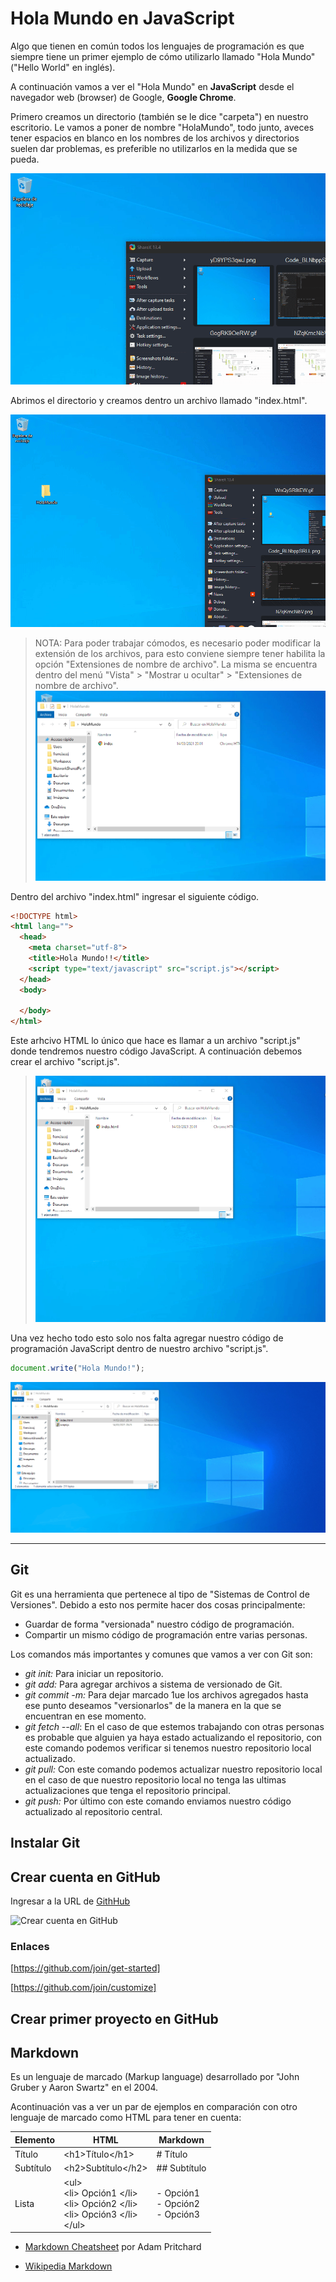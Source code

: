 # Hola Mundo en JavaScript

Algo que tienen en común todos los lenguajes de programación es que siempre tiene un primer ejemplo de cómo utilizarlo llamado "Hola Mundo" ("Hello World" en inglés).

A continuación vamos a ver el "Hola Mundo" en **JavaScript** desde el navegador web (browser) de Google, **Google Chrome**.

Primero creamos un directorio (también se le dice "carpeta") en nuestro escritorio. Le vamos a poner de nombre "HolaMundo", todo junto, aveces tener espacios en blanco en los nombres de los archivos y directorios suelen dar problemas, es preferible no utilizarlos en la medida que se pueda.

![Crear Direcotorio](./libs/CreaDirectorioHolaMundo.gif "Crear Direcotorio")

Abrimos el directorio y creamos dentro un archivo llamado "index.html".

![Crear Archivo Index](./libs/crearIndex.gif "Crear Archivo Index")

> NOTA: Para poder trabajar cómodos, es necesario poder modificar la extensión de los archivos, para esto conviene siempre tener habilita la opción "Extensiones de nombre de archivo". La misma se encuentra dentro del menú "Vista" > "Mostrar u ocultar" > "Extensiones de nombre de archivo".
> ![Mostrar extensiones](./libs/mostrarExtensiones.gif "Mostrar extensiones")

Dentro del archivo "index.html" ingresar el siguiente código.

```HTML
<!DOCTYPE html>
<html lang="">
  <head>
    <meta charset="utf-8">
    <title>Hola Mundo!!</title>
    <script type="text/javascript" src="script.js"></script>
  </head>
  <body>
    
  </body>
</html>
```

Este arhcivo HTML lo único que hace es llamar a un archivo "script.js" donde tendremos nuestro código JavaScript. A continuación debemos crear el archivo "script.js".

> ![Llamamos a script.js desde index.html](./libs/llamamosJavaScript.gif "Llamamos a script.js desde index.html")

Una vez hecho todo esto solo nos falta agregar nuestro código de programación JavaScript dentro de nuestro archivo "script.js".

```JavaScript
document.write("Hola Mundo!");
```

![Ejecutamos Hola Mundo](./libs/ejecutamosHolaMundo.gif "Ejecutamos Hola Mundo")

---

## Git

Git es una herramienta que pertenece al tipo de "Sistemas de Control de Versiones". Debido a esto nos permite hacer dos cosas principalmente:

- Guardar de forma "versionada" nuestro código de programación.
- Compartir un mismo código de programación entre varias personas.

Los comandos más importantes y comunes que vamos a ver con Git son:

- *git init:* Para iniciar un repositorio.
- *git add:* Para agregar archivos a sistema de versionado de Git.
- *git commit -m:* Para dejar marcado 1ue los archivos agregados hasta ese punto deseamos "versionarlos" de la manera en la que se encuentran en ese momento.
- *git fetch --all*: En el caso de que estemos trabajando con otras personas es probable que alguien ya haya estado actualizando el repositorio, con este comando podemos verificar si tenemos nuestro repositorio local actualizado.
- *git pull:* Con este comando podemos actualizar nuestro repositorio local en el caso de que nuestro repositorio local no tenga las ultimas actualizaciones que tenga el repositorio principal.
- *git push:* Por último con este comando enviamos nuestro código actualizado al repositorio central.

## Instalar Git



## Crear cuenta en GitHub

Ingresar a la URL de [GithHub](https://github.com/ "github.com")

![Crear cuenta en GitHub](./libs/github-account.gif "Crear cuenta en GitHub")

### Enlaces

[https://github.com/join/get-started]

[https://github.com/join/customize]


## Crear primer proyecto en GitHub

## Markdown

Es un lenguaje de marcado (Markup language) desarrollado por "John Gruber y Aaron Swartz" en el 2004.

Acontinuación vas a ver un par de ejemplos en comparación con otro lenguaje de marcado como HTML para tener en cuenta:

Elemento | HTML | Markdown
---|---|---
Título | \<h1\>Título\<\/h1\> | \# Título
Subtítulo | \<h2\>Subtítulo\<\/h2\> | \#\# Subtítulo
Lista | \<ul\><br />\<li\> Opción1 \<\/li\><br />\<li\> Opción2 \<\/li\><br />\<li\> Opción3 \<\/li\><br />\<\/ul\> | \- Opción1 <br />\- Opción2 <br />\- Opción3 


- [Markdown Cheatsheet](https://github.com/adam-p/markdown-here/wiki/Markdown-Cheatsheet "Markdown Cheatsheet") por Adam Pritchard

- [Wikipedia Markdown](https://en.wikipedia.org/wiki/Markdown "Wikipedia Markdown")